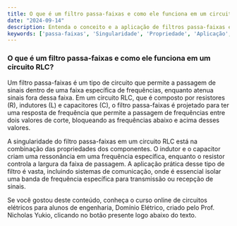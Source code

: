 ```yaml
---
title: O que é um filtro passa-faixas e como ele funciona em um circuito RLC?
date: "2024-09-14"
description: Entenda o conceito e a aplicação de filtros passa-faixas em circuitos RLC.
keywords: ['passa-faixas', 'Singularidade', 'Propriedade', 'Aplicação', 'circuito', 'RLC', 'Função']
---
```


### O que é um filtro passa-faixas e como ele funciona em um circuito RLC?

Um filtro passa-faixas é um tipo de circuito que permite a passagem de sinais dentro de uma faixa específica de frequências, enquanto atenua sinais fora dessa faixa. Em um circuito RLC, que é composto por resistores (R), indutores (L) e capacitores (C), o filtro passa-faixas é projetado para ter uma resposta de frequência que permite a passagem de frequências entre dois valores de corte, bloqueando as frequências abaixo e acima desses valores.

A singularidade do filtro passa-faixas em um circuito RLC está na combinação das propriedades dos componentes. O indutor e o capacitor criam uma ressonância em uma frequência específica, enquanto o resistor controla a largura da faixa de passagem. A aplicação prática desse tipo de filtro é vasta, incluindo sistemas de comunicação, onde é essencial isolar uma banda de frequência específica para transmissão ou recepção de sinais.

Se você gostou deste conteúdo, conheça o curso online de circuitos elétricos para alunos de engenharia, Domínio Elétrico, criado pelo Prof. Nicholas Yukio, clicando no botão presente logo abaixo do texto.
